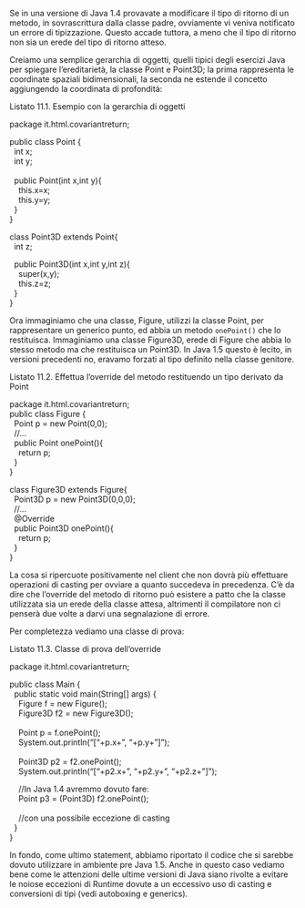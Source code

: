 Se in una versione di Java 1.4 provavate a modificare il tipo di ritorno di un metodo, in sovrascrittura dalla classe padre, ovviamente vi veniva notificato un errore di tipizzazione. Questo accade tuttora, a meno che il tipo di ritorno non sia un erede del tipo di ritorno atteso.

Creiamo una semplice gerarchia di oggetti, quelli tipici degli esercizi Java per spiegare l’ereditarietà, la classe Point e Point3D; la prima rappresenta le coordinate spaziali bidimensionali, la seconda ne estende il concetto aggiungendo la coordinata di profondità:

Listato 11.1. Esempio con la gerarchia di oggetti

package it.html.covariantreturn;  
  
public class Point {  
  int x;  
  int y;  
    
  public Point(int x,int y){  
    this.x=x;  
    this.y=y;  
  }  
}  
  
class Point3D extends Point{  
  int z;  
  
  public Point3D(int x,int y,int z){  
    super(x,y);  
    this.z=z;  
  }  
}

Ora immaginiamo che una classe, Figure, utilizzi la classe Point, per rappresentare un generico punto, ed abbia un metodo `onePoint()` che lo restituisca. Immaginiamo una classe Figure3D, erede di Figure che abbia lo stesso metodo ma che restituisca un Point3D. In Java 1.5 questo è lecito, in versioni precedenti no, eravamo forzati al tipo definito nella classe genitore.

Listato 11.2. Effettua l’override del metodo restituendo un tipo derivato da Point

package it.html.covariantreturn;  
public class Figure {  
  Point p = new Point(0,0);  
  //…  
  public Point onePoint(){  
    return p;  
  }  
}  
  
class Figure3D extends Figure{  
  Point3D p = new Point3D(0,0,0);  
  //…  
  @Override  
  public Point3D onePoint(){  
    return p;  
  }  
}

La cosa si ripercuote positivamente nel client che non dovrà più effettuare operazioni di casting per ovviare a quanto succedeva in precedenza. C’è da dire che l’override del metodo di ritorno può esistere a patto che la classe utilizzata sia un erede della classe attesa, altrimenti il compilatore non ci penserà due volte a darvi una segnalazione di errore.

Per completezza vediamo una classe di prova:

Listato 11.3. Classe di prova dell’override

package it.html.covariantreturn;  
  
public class Main {  
  public static void main(String\[\] args) {  
    Figure f = new Figure();  
    Figure3D f2 = new Figure3D();  
      
    Point p = f.onePoint();  
    System.out.println(“\[“+p.x+”, “+p.y+”\]”);  
      
    Point3D p2 = f2.onePoint();  
    System.out.println(“\[“+p2.x+”, “+p2.y+”, “+p2.z+”\]”);  
  
    //In Java 1.4 avremmo dovuto fare:  
    Point p3 = (Point3D) f2.onePoint();  
      
    //con una possibile eccezione di casting  
  }  
}

In fondo, come ultimo statement, abbiamo riportato il codice che si sarebbe dovuto utilizzare in ambiente pre Java 1.5. Anche in questo caso vediamo bene come le attenzioni delle ultime versioni di Java siano rivolte a evitare le noiose eccezioni di Runtime dovute a un eccessivo uso di casting e conversioni di tipi (vedi autoboxing e generics).